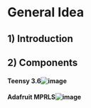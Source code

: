 # General Idea
## 1) Introduction

## 2) Components
#### Teensy 3.6![image](https://user-images.githubusercontent.com/36321686/118543242-a548a900-b719-11eb-9d03-454dc4d0f7da.png)
#### Adafruit MPRLS![image](https://user-images.githubusercontent.com/36321686/118543542-feb0d800-b719-11eb-8479-ae58e32df4d6.png)

